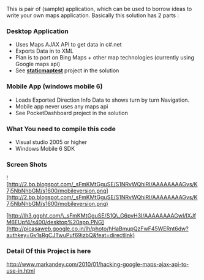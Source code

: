 This is pair of (sample) application, which can be used to borrow ideas to write your own maps application. Basically this solution has 2 parts :

### Desktop Application ###
  * Uses Maps AJAX API to get data in c#.net
  * Exports Data in to XML
  * Plan is to port on Bing Maps + other map technologies (currently using Google maps api)
  * See **[staticmaptest](staticmaptest.md)** project in the solution

### Mobile App (windows mobile 6) ###
  * Loads Exported Direction Info Data to shows turn by turn Navigation.
  * Mobile app never uses any maps api
  * See PocketDashboard project in the solution


### What You need to compile this code ###
  * Visual studio 2005 or higher
  * Windows Mobile 6 SDK
### Screen Shots ###
![http://2.bp.blogspot.com/_sFmKMtGguSE/S1NRvWQhiRI/AAAAAAAAGvs/K7j5NbNhbGM/s1600/mobileversion.png](http://2.bp.blogspot.com/_sFmKMtGguSE/S1NRvWQhiRI/AAAAAAAAGvs/K7j5NbNhbGM/s1600/mobileversion.png)


[http://lh3.ggpht.com/\_sFmKMtGguSE/S1Q\_G6pvH3I/AAAAAAAAGwI/lXJfM6EUpf4/s400/desktop%20app.PNG](http://picasaweb.google.co.in/lh/photo/hHaBmupQzFwF45WERnt6dw?authkey=Gv1sRgCJTwuPuf69izbQ&feat=directlink)


### Detail Of this Project is here ###
http://www.markandey.com/2010/01/hacking-google-maps-ajax-api-to-use-in.html